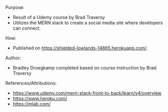 Purpose:

- Result of a Udemy course by Brad Traversy
- Utilizes the MERN stack to create a social media site where developers can connect.

How:

- Published on https://shielded-lowlands-14865.herokuapp.com/.

Author:

- Bradley Droegkamp completed based on course instruction by Brad Traversy

References/Attributions:

- https://www.udemy.com/mern-stack-front-to-back/learn/v4/overview
- https://www.heroku.com/
- https://mlab.com/
